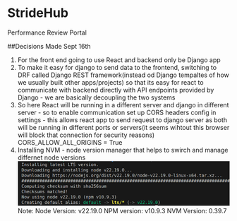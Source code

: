 # StrideHub
Performance Review Portal

##Decisions Made
Sept 16th
1. For the front end going to use React and backend only be Django app
2. To make it easy for django to send data to the frontend, switching to DRF called Django REST framework(instead od Django tempaltes of how we usually built other apps/projects) so that its easy for react to communicate with backend directly with API endpoints provided by Django - we are basically decoupling the two systems
3. So here React will be running in a different server and django in different server - so to enable communication set up CORS headers config in settings - this allows react app to send request to django server as both will be running in different ports or servers(it seems wihtout this browser will block that connection for security reasons)
CORS_ALLOW_ALL_ORIGINS = True
4. Installing NVM - node version manager that helps to swirch and manage differnet node versions
![alt text](image.png)
Note:
Node Version: v22.19.0
NPM version: v10.9.3
NVM Version: 0.39.7



